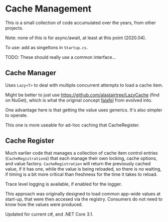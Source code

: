 ﻿# Cache Management

This is a small collection of code accumulated over the years, from other projects.

Note: none of this is for async/await, at least at this point (2020.04).

To use: add as singeltons in `Startup.cs`.

TODO: These should really use a common interface...

## Cache Manager

Uses `Lazy<T>` to deal with multiple concurrent attempts to load a cache item.

Might be better to just use https://github.com/alastairtree/LazyCache (find on NuGet), which is what the original concept [falafel](https://medium.com/falafel-software/working-with-system-runtime-caching-memorycache-9f8548172ccd) from evolved into. 

One advantage here is that getting the value uses generics.  It's also simpler to  operate.

This one is more useable for ad-hoc caching that CacheRegister.

## Cache Register

Much earlier code that manages a collection of cache item control entries (`CacheRegistration`s) that each manage their own locking, cache options, and value factory.  `CacheRegistration` will return the previously cached value, if it has one, while the value is being reloaded, so there is no waiting, if timing is a bit more critical than freshness for the time it takes to reload.

Trace level logging is available, if enabled for the logger.

This approach was originally designed to load common app-wide values at start-up, that were then accesed via the registry.  Consumers do not need to know how the values were produced.

Updated for current c#, and .NET Core 3.1.
